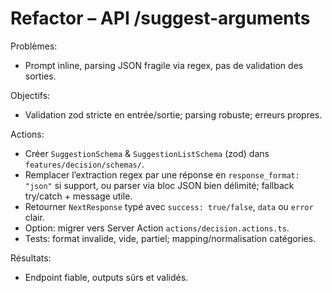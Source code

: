 # Refactor – API /suggest-arguments

Problèmes:
- Prompt inline, parsing JSON fragile via regex, pas de validation des sorties.

Objectifs:
- Validation zod stricte en entrée/sortie; parsing robuste; erreurs propres.

Actions:
- Créer `SuggestionSchema` & `SuggestionListSchema` (zod) dans `features/decision/schemas/`.
- Remplacer l’extraction regex par une réponse en `response_format: "json"` si support, ou parser via bloc JSON bien délimité; fallback try/catch + message utile.
- Retourner `NextResponse` typé avec `success: true/false`, `data` ou `error` clair.
- Option: migrer vers Server Action `actions/decision.actions.ts`.
- Tests: format invalide, vide, partiel; mapping/normalisation catégories.

Résultats:
- Endpoint fiable, outputs sûrs et validés.
